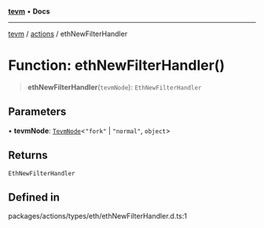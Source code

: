 [**tevm**](../../README.md) • **Docs**

***

[tevm](../../modules.md) / [actions](../README.md) / ethNewFilterHandler

# Function: ethNewFilterHandler()

> **ethNewFilterHandler**(`tevmNode`): `EthNewFilterHandler`

## Parameters

• **tevmNode**: [`TevmNode`](../../index/type-aliases/TevmNode.md)\<`"fork"` \| `"normal"`, `object`\>

## Returns

`EthNewFilterHandler`

## Defined in

packages/actions/types/eth/ethNewFilterHandler.d.ts:1
